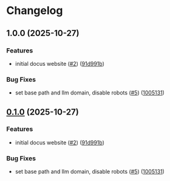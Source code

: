 # Changelog

## 1.0.0 (2025-10-27)


### Features

* initial docus website ([#2](https://github.com/nelbertnoggins/docus-pages/issues/2)) ([91d991b](https://github.com/nelbertnoggins/docus-pages/commit/91d991ba89fddf234fdb96157c33a7e4326194cf))


### Bug Fixes

* set base path and llm domain, disable robots ([#5](https://github.com/nelbertnoggins/docus-pages/issues/5)) ([1005131](https://github.com/nelbertnoggins/docus-pages/commit/1005131e00abbad011bf1a13b75097fdbb4115f2))

## [0.1.0](https://github.com/nelbertnoggins/docus-pages/compare/v0.0.1...v0.1.0) (2025-10-27)


### Features

* initial docus website ([#2](https://github.com/nelbertnoggins/docus-pages/issues/2)) ([91d991b](https://github.com/nelbertnoggins/docus-pages/commit/91d991ba89fddf234fdb96157c33a7e4326194cf))


### Bug Fixes

* set base path and llm domain, disable robots ([#5](https://github.com/nelbertnoggins/docus-pages/issues/5)) ([1005131](https://github.com/nelbertnoggins/docus-pages/commit/1005131e00abbad011bf1a13b75097fdbb4115f2))
